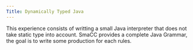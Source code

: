 ```yaml
---
Title: Dynamically Typed Java
---
```


This experience consists of writting a small Java interpreter that does not take static type into account. SmaCC provides a complete Java Grammar, the goal is to write some production for each rules.
